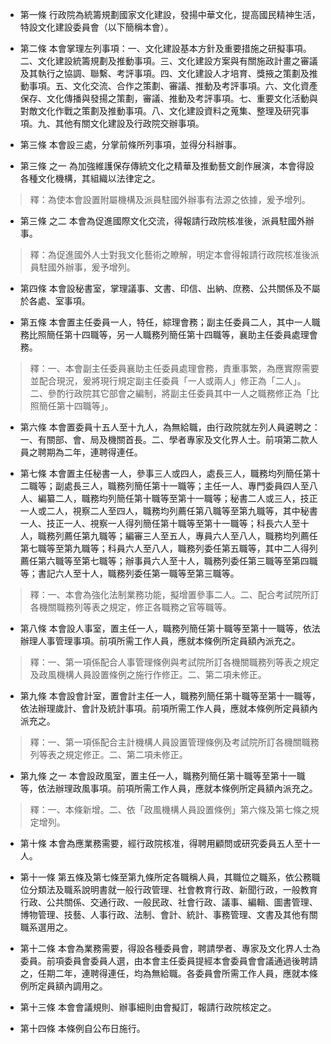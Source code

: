 * 第一條 行政院為統籌規劃國家文化建設，發揚中華文化，提高國民精神生活，特設文化建設委員會（以下簡稱本會）。

* 第二條 本會掌理左列事項：一、文化建設基本方針及重要措施之研擬事項。二、文化建設統籌規劃及推動事項。三、文化建設方案與有關施政計畫之審議及其執行之協調、聯繫、考評事項。四、文化建設人才培育、獎掖之策劃及推動事項。五、文化交流、合作之策劃、審議、推動及考評事項。六、文化資產保存、文化傳播與發揚之策劃，審議、推動及考評事項。七、重要文化活動與對敵文化作戰之策劃及推動事項。八、文化建設資料之蒐集、整理及研究事項。九、其他有關文化建設及行政院交辦事項。

* 第三條 本會設三處，分掌前條所列事項，並得分科辦事。

* 第三條 之一 為加強維護保存傳統文化之精華及推動藝文創作展演，本會得設各種文化機構，其組織以法律定之。

> 釋：為使本會設置附屬機構及派員駐國外辦事有法源之依據，爰予增列。

* 第三條 之二 本會為促進國際文化交流，得報請行政院核准後，派員駐國外辦事。

> 釋：為促進國外人士對我文化藝術之瞭解，明定本會得報請行政院核准後派員駐國外辦事，爰予增列。

* 第四條 本會設秘書室，掌理議事、文書、印信、出納、庶務、公共關係及不屬於各處、室事項。

* 第五條 本會置主任委員一人，特任，綜理會務；副主任委員二人，其中一人職務比照簡任第十四職等，另一人職務列簡任第十四職等，襄助主任委員處理會務。

> 釋：一、本會副主任委員襄助主任委員處理會務，責重事繁，為應實際需要並配合現況，爰將現行規定副主任委員「一人或兩人」修正為「二人」。二、參酌行政院其它部會之編制，將副主任委員其中一人之職務修正為「比照簡任第十四職等」。

* 第六條 本會置委員十五人至十九人，為無給職，由行政院就左列人員遴聘之：一、有關部、會、局及機關首長。二、學者專家及文化界人士。前項第二款人員之聘期為二年，連聘得連任。

* 第七條 本會置主任秘書一人，參事三人或四人，處長三人，職務均列簡任第十二職等；副處長三人，職務列簡任第十一職等；主任一人、專門委員四人至八人、編纂二人，職務均列簡任第十職等至第十一職等；秘書二人或三人，技正一人或二人，視察二人至四人，職務均列薦任第八職等至第九職等，其中秘書一人、技正一人、視察一人得列簡任第十職等至第十一職等；科長六人至十人，職務列薦任第九職等；編審三人至五人，專員六人至八人，職務均列薦任第七職等至第九職等；科員六人至八人，職務列委任第五職等，其中二人得列薦任第六職等至第七職等；辦事員六人至十人，職務列委任第三職等至第四職等；書記六人至十人，職務列委任第一職等至第三職等。

> 釋：一、本會為強化法制業務功能，擬增置參事二人。二、配合考試院所訂各機關職務列等表之規定，修正各職務之官等職等。

* 第八條 本會設人事室，置主任一人，職務列簡任第十職等至第十一職等，依法辦理人事管理事項。前項所需工作人員，應就本條例所定員額內派充之。

> 釋：一、第一項係配合人事管理條例與考試院所訂各機關職務列等表之規定及政風機構人員設置條例之施行作修正。二、第二項未修正。

* 第九條 本會設會計室，置會計主任一人，職務列簡任第十職等至第十一職等，依法辦理歲計、會計及統計事項。前項所需工作人員，應就本條例所定員額內派充之。

> 釋：一、第一項係配合主計機構人員設置管理條例及考試院所訂各機關職務列等表之規定修正。二、第二項未修正。

* 第九條 之一 本會設政風室，置主任一人，職務列簡任第十職等至第十一職等，依法辦理政風事項。前項所需工作人員，應就本條例所定員額內派充之。

> 釋：一、本條新增。二、依「政風機構人員設置條例」第六條及第七條之規定增列。

* 第十條 本會為應業務需要，經行政院核准，得聘用顧問或研究委員五人至十一人。

* 第十一條 第五條及第七條至第九條所定各職稱人員，其職位之職系，依公務職位分類法及職系說明書就一般行政管理、社會教育行政、新聞行政，一般教育行政、公共關係、交通行政、一般民政、社會行政、議事、編輯、圖書管理、博物管理、技藝、人事行政、法制、會計、統計、事務管理、文書及其他有關職系選用之。

* 第十二條 本會為業務需要，得設各種委員會，聘請學者、專家及文化界人士為委員。前項委員會委員人選，由本會主任委員提經本會委員會會議通過後聘請之，任期二年，連聘得連任，均為無給職。各委員會所需工作人員，應就本條例所定員額內調用之。

* 第十三條 本會會議規則、辦事細則由會擬訂，報請行政院核定之。

* 第十四條 本條例自公布日施行。


